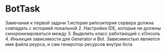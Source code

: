 # BotTask
Замечания к первой задачи
1.история рипозитория сервера должна совпадать с историей локальной 
2. Настройки IDE, которые не должны синхронизироваться между 
3. Выделить класс работающий с кОнсоль
4. Иньекция зависимости для Generator и Bot. Зависимостью является имя файла реурса, и сам гениротор ресурсов внутри бота 
